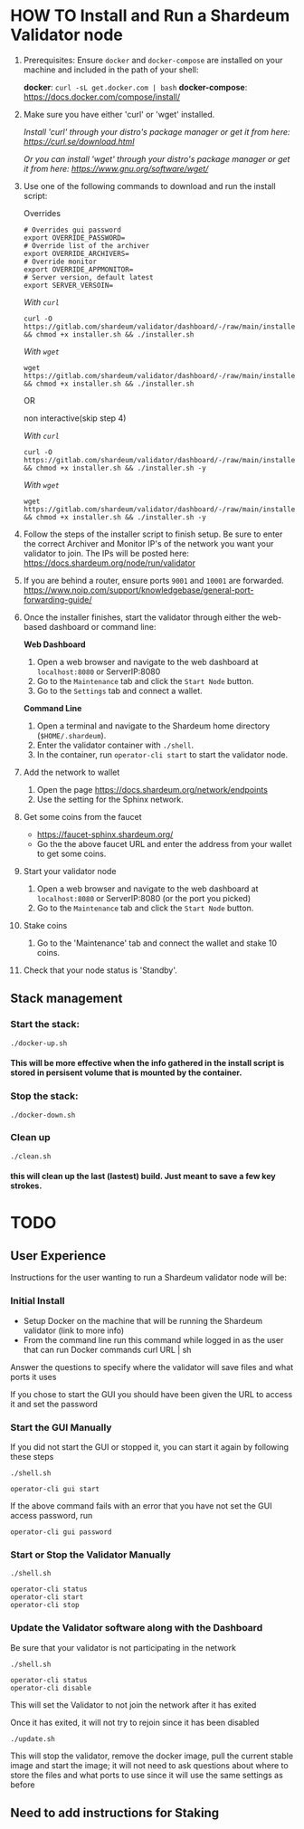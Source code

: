 # HOW TO Install and Run a Shardeum Validator node

1. Prerequisites: Ensure `docker` and `docker-compose` are installed on your machine and included in the path of your shell:

	__docker__: `curl -sL get.docker.com | bash`
	__docker-compose__: https://docs.docker.com/compose/install/

2. Make sure you have either 'curl' or 'wget' installed.

    _Install 'curl' through your distro's package manager or get it from here: https://curl.se/download.html_

    _Or you can install 'wget' through your distro's package manager or get it from here: https://www.gnu.org/software/wget/_

3. Use one of the following commands to download and run the install script:

	Overrides
	```shell
	# Overrides gui password
	export OVERRIDE_PASSWORD=
	# Override list of the archiver
	export OVERRIDE_ARCHIVERS=
	# Override monitor
	export OVERRIDE_APPMONITOR=
	# Server version, default latest
	export SERVER_VERSOIN=
	```

	_With `curl`_
	```
	curl -O https://gitlab.com/shardeum/validator/dashboard/-/raw/main/installer.sh && chmod +x installer.sh && ./installer.sh
	```

	_With `wget`_
	```
	wget https://gitlab.com/shardeum/validator/dashboard/-/raw/main/installer.sh && chmod +x installer.sh && ./installer.sh
	```

	OR

	non interactive(skip step 4)

	_With `curl`_
	```
	curl -O https://gitlab.com/shardeum/validator/dashboard/-/raw/main/installer.sh && chmod +x installer.sh && ./installer.sh -y
	```

	_With `wget`_
	```
	wget https://gitlab.com/shardeum/validator/dashboard/-/raw/main/installer.sh && chmod +x installer.sh && ./installer.sh -y
	```


4. Follow the steps of the installer script to finish setup. Be sure to enter the correct Archiver and Monitor IP's of the network you want your validator to join. The IPs will be posted here: https://docs.shardeum.org/node/run/validator

5. If you are behind a router, ensure ports `9001` and `10001` are forwarded.
	https://www.noip.com/support/knowledgebase/general-port-forwarding-guide/

6. Once the installer finishes, start the validator through either the web-based dashboard or command line:

	__Web Dashboard__

	1. Open a web browser and navigate to the web dashboard at `localhost:8080` or ServerIP:8080
	2. Go to the `Maintenance` tab and click the `Start Node` button.
	3. Go to the `Settings` tab and connect a wallet.

	__Command Line__

	1. Open a terminal and navigate to the Shardeum home directory (`$HOME/.shardeum`).
	2. Enter the validator container with `./shell`.
	3. In the container, run `operator-cli start` to start the validator node.

7. Add the network to wallet
	1. Open the page https://docs.shardeum.org/network/endpoints
	2. Use the setting for the Sphinx network.

8. Get some coins from the faucet
	* https://faucet-sphinx.shardeum.org/
    * Go the the above faucet URL and enter the address from your wallet to get some coins.

7. Start your validator node
	1. Open a web browser and navigate to the web dashboard at `localhost:8080` or ServerIP:8080 (or the port you picked)
	2. Go to the `Maintenance` tab and click the `Start Node` button.

8. Stake coins
    1. Go to the 'Maintenance' tab and connect the wallet and stake 10 coins.

9. Check that your node status is 'Standby'.

## Stack management
### Start the stack:
```
./docker-up.sh
```
#### This will be more effective when the info gathered in the install script is stored in persisent volume that is mounted by the container.

### Stop the stack:
```
./docker-down.sh
```

### Clean up
```
./clean.sh
```
#### this will clean up the last (lastest) build. Just meant to save a few key strokes.

# TODO

## User Experience
Instructions for the user wanting to run a Shardeum validator node will be:

### Initial Install
* Setup Docker on the machine that will be running the Shardeum validator (link to more info)
* From the command line run this command while logged in as the user that can run Docker commands
	curl URL | sh

Answer the questions to specify where the validator will save files and what ports it uses

If you chose to start the GUI you should have been given the URL to access it and set the password

### Start the GUI Manually

If you did not start the GUI or stopped it, you can start it again by following these steps

```
./shell.sh

operator-cli gui start
```

If the above command fails with an error that you have not set the GUI access password, run

```
operator-cli gui password
```

### Start or Stop the Validator Manually
```
./shell.sh

operator-cli status
operator-cli start
operator-cli stop
```

### Update the Validator software along with the Dashboard

Be sure that your validator is not participating in the network
```
./shell.sh

operator-cli status
operator-cli disable
```

This will set the Validator to not join the network after it has exited

Once it has exited, it will not try to rejoin since it has been disabled
```
./update.sh
```
This will stop the validator, remove the docker image, pull the current stable image and start the image; it will not need to ask questions about where to store the files and what ports to use since it will use the same settings as before

## Need to add instructions for Staking
